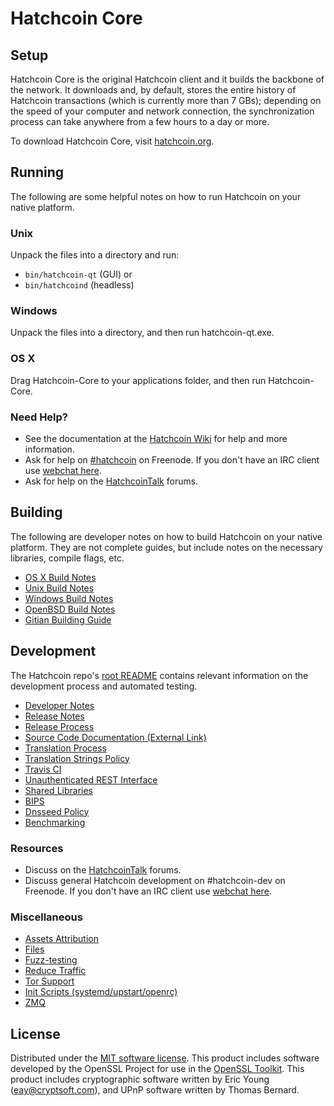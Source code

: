 Hatchcoin Core
=============

Setup
---------------------
Hatchcoin Core is the original Hatchcoin client and it builds the backbone of the network. It downloads and, by default, stores the entire history of Hatchcoin transactions (which is currently more than 7 GBs); depending on the speed of your computer and network connection, the synchronization process can take anywhere from a few hours to a day or more.

To download Hatchcoin Core, visit [hatchcoin.org](https://hatchcoin.org).

Running
---------------------
The following are some helpful notes on how to run Hatchcoin on your native platform.

### Unix

Unpack the files into a directory and run:

- `bin/hatchcoin-qt` (GUI) or
- `bin/hatchcoind` (headless)

### Windows

Unpack the files into a directory, and then run hatchcoin-qt.exe.

### OS X

Drag Hatchcoin-Core to your applications folder, and then run Hatchcoin-Core.

### Need Help?

* See the documentation at the [Hatchcoin Wiki](https://hatchcoin.info/)
for help and more information.
* Ask for help on [#hatchcoin](http://webchat.freenode.net?channels=hatchcoin) on Freenode. If you don't have an IRC client use [webchat here](http://webchat.freenode.net?channels=hatchcoin).
* Ask for help on the [HatchcoinTalk](https://hatchcointalk.io/) forums.

Building
---------------------
The following are developer notes on how to build Hatchcoin on your native platform. They are not complete guides, but include notes on the necessary libraries, compile flags, etc.

- [OS X Build Notes](build-osx.md)
- [Unix Build Notes](build-unix.md)
- [Windows Build Notes](build-windows.md)
- [OpenBSD Build Notes](build-openbsd.md)
- [Gitian Building Guide](gitian-building.md)

Development
---------------------
The Hatchcoin repo's [root README](/README.md) contains relevant information on the development process and automated testing.

- [Developer Notes](developer-notes.md)
- [Release Notes](release-notes.md)
- [Release Process](release-process.md)
- [Source Code Documentation (External Link)](https://dev.visucore.com/hatchcoin/doxygen/)
- [Translation Process](translation_process.md)
- [Translation Strings Policy](translation_strings_policy.md)
- [Travis CI](travis-ci.md)
- [Unauthenticated REST Interface](REST-interface.md)
- [Shared Libraries](shared-libraries.md)
- [BIPS](bips.md)
- [Dnsseed Policy](dnsseed-policy.md)
- [Benchmarking](benchmarking.md)

### Resources
* Discuss on the [HatchcoinTalk](https://hatchcointalk.io/) forums.
* Discuss general Hatchcoin development on #hatchcoin-dev on Freenode. If you don't have an IRC client use [webchat here](http://webchat.freenode.net/?channels=hatchcoin-dev).

### Miscellaneous
- [Assets Attribution](assets-attribution.md)
- [Files](files.md)
- [Fuzz-testing](fuzzing.md)
- [Reduce Traffic](reduce-traffic.md)
- [Tor Support](tor.md)
- [Init Scripts (systemd/upstart/openrc)](init.md)
- [ZMQ](zmq.md)

License
---------------------
Distributed under the [MIT software license](/COPYING).
This product includes software developed by the OpenSSL Project for use in the [OpenSSL Toolkit](https://www.openssl.org/). This product includes
cryptographic software written by Eric Young ([eay@cryptsoft.com](mailto:eay@cryptsoft.com)), and UPnP software written by Thomas Bernard.
